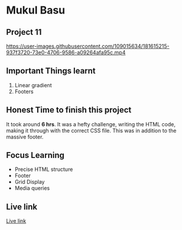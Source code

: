 # Mukul Basu

## Project 11


https://user-images.githubusercontent.com/109015634/181615215-937f3720-73e0-4706-9586-a09264afa95c.mp4


## Important Things learnt 
1. Linear gradient
2. Footers

## Honest Time to finish this project

It took around **6 hrs**. It was a hefty challenge, writing the HTML code, making it through with the correct CSS file. This was in addition to the massive footer.

## Focus Learning
- Precise HTML structure
- Footer
- Grid Display
- Media queries

## Live link

[Live link](https://project11-nu.vercel.app/)


